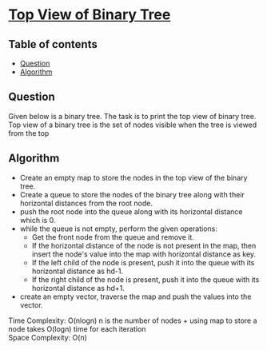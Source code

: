 # [Top View of Binary Tree](https://practice.geeksforgeeks.org/problems/top-view-of-binary-tree/1)

## Table of contents

- [Question](#question)
- [Algorithm](#algorithm)

## Question
Given below is a binary tree. The task is to print the top view of binary tree. Top view of a binary tree is the set of nodes visible when the tree is viewed from the top

## Algorithm

- Create an empty map to store the nodes in the top view of the binary tree.
- Create a queue to store the nodes of the binary tree along with their horizontal distances from the root node.
- push the root node into the queue along with its horizontal distance which is 0.
- while the queue is not empty, perform the given operations:
    - Get the front node from the queue and remove it.
    - If the horizontal distance of the node is not present in the map, then insert the node's value into the map with horizontal distance as key.
    - If the left child of the node is present, push it into the queue with its horizontal distance as hd-1.
    - If the right child of the node is present, push it into the queue with its horizontal distance as hd+1.
-  create an empty vector, traverse the map and push the values into the vector.

Time Complexity: O(nlogn) n is the number of nodes + using map to store a node takes O(logn) time for each iteration <br />
Space Complexity: O(n)
